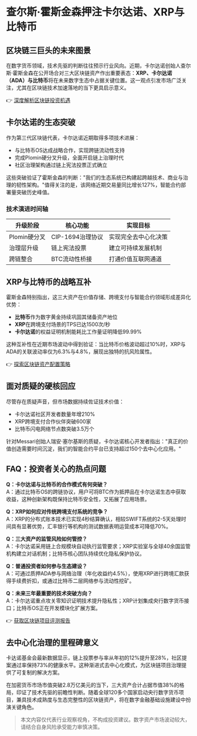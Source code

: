 # 查尔斯·霍斯金森押注卡尔达诺、XRP与比特币

## 区块链三巨头的未来图景
在数字货币领域，技术先驱的判断往往预示行业风向。近期，卡尔达诺创始人查尔斯·霍斯金森在公开场合对三大区块链资产作出重要表态：**XRP、卡尔达诺（ADA）与比特币**将在未来数字生态中占据关键位置。这一观点引发市场广泛关注，尤其在区块链技术加速落地的当下更具启示意义。

👉 [深度解析区块链投资机遇](https://bit.ly/okx_welcome)

## 卡尔达诺的生态突破
作为第三代区块链代表，卡尔达诺近期取得多项技术进展：
- 与比特币OS达成战略合作，实现跨链流动性支持
- 完成Plomin硬分叉升级，全面开启链上治理时代
- 社区治理架构通过链上宪法投票正式确立

这些突破验证了霍斯金森的判断："我们的生态系统已构建起跨越技术、商业与治理的韧性架构。"值得关注的是，该网络近期交易量同比增长127%，智能合约部署量突破历史峰值。

### 技术演进时间轴
| 升级阶段 | 核心功能 | 实现目标 |
|---------|----------|----------|
| Plomin硬分叉 | CIP-1694治理协议 | 实现完全去中心化决策 |
| 治理层升级 | 链上宪法投票 | 建立可持续发展机制 |
| 跨链整合 | BTC流动性桥接 | 打通价值互联网通道 |

## XRP与比特币的战略互补
霍斯金森特别指出，这三大资产在价值存储、跨境支付与智能合约领域形成差异化优势：
- **比特币**作为数字黄金持续巩固其储备资产地位
- **XRP**在跨境支付场景的TPS已达1500次/秒
- **卡尔达诺**的权益证明机制能耗比工作量证明降低99.99%

这种互补性在近期市场波动中得到验证：当比特币价格波动超过10%时，XRP与ADA的关联波动率仅为6.3%与4.8%，展现出独特的抗风险属性。

👉 [探索区块链资产配置策略](https://bit.ly/okx_welcome)

## 面对质疑的硬核回应
尽管存在质疑声音，但市场数据持续佐证技术价值：
- 卡尔达诺社区开发者数量年增210%
- XRP跨境支付合作伙伴突破600家
- 比特币闪电网络节点数突破3.5万个

针对Messari创始人瑞安·塞尔基斯的质疑，卡尔达诺核心开发者指出："真正的价值创造需要时间沉淀，我们的智能合约平台已支持超过150个去中心化应用。"

## FAQ：投资者关心的热点问题

**Q：卡尔达诺与比特币的合作模式有何突破？**  
A：通过比特币OS的跨链协议，用户可将BTC作为抵押品在卡尔达诺生态中获取收益，这种创新架构既保持比特币安全性，又拓展了应用场景。

**Q：XRP如何应对传统跨境支付系统的竞争？**  
A：XRP的分布式账本技术已实现4秒结算确认，相较SWIFT系统的2-5天处理时间具有显著优势，汇丰银行等机构的测试数据表明运营成本可降低70%。

**Q：三大资产的监管风险如何管控？**  
A：卡尔达诺采用链上合规模块自动执行监管要求；XRP实验室与全球40余国监管机构建立对话机制；比特币核心团队持续优化隐私保护协议。

**Q：普通投资者如何参与生态建设？**  
A：可通过质押ADA参与网络治理（年化收益约4.5%），使用XRP进行跨境汇款获得手续费折扣，或通过比特币二层网络参与流动性挖矿。

**Q：未来三年最重要的技术突破方向？**  
A：卡尔达诺重点攻关零知识证明技术提升隐私性；XRP计划集成央行数字货币接口；比特币OS正在开发模块化扩展方案。

👉 [获取区块链项目评测报告](https://bit.ly/okx_welcome)

## 去中心化治理的里程碑意义
卡达诺基金会最新数据显示，链上投票参与率从年初的12%提升至28%，社区提案通过率保持73%的健康水平。这种渐进式去中心化模式，为区块链项目治理提供了可复制的解决方案。

在加密货币市场市值突破2.8万亿美元的当下，三大资产合计占据市值38%的格局，印证了技术先驱的前瞻性判断。随着全球120多个国家启动央行数字货币项目，兼具技术成熟度与生态完整性的区块链资产，将在数字金融基础设施建设中扮演关键角色。

> 本文内容仅代表行业观察视角，不构成投资建议。数字资产市场波动较大，请结合自身风险承受能力审慎决策。